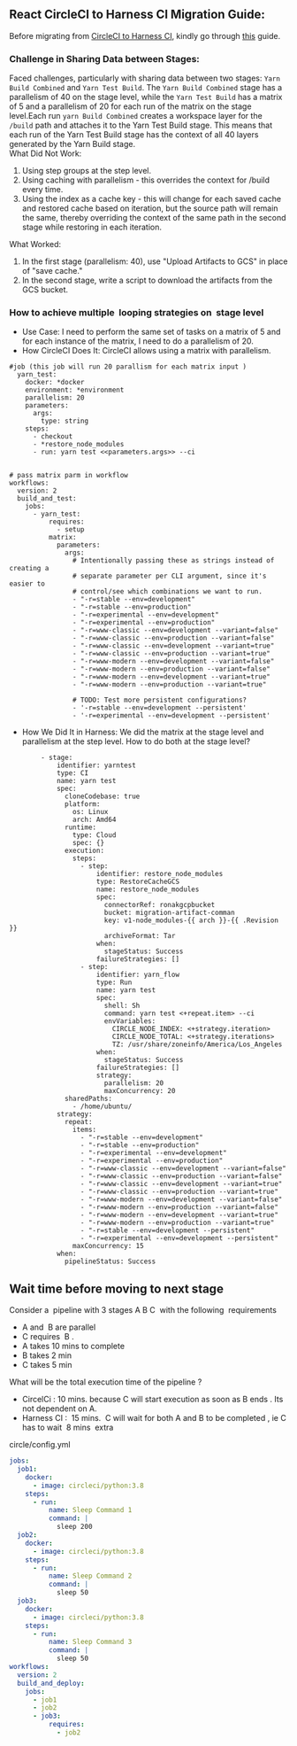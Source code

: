 ## React CircleCI to Harness CI Migration Guide:

Before migrating from [CircleCI to Harness CI](https://github.com/harness-community/ci-migration-guides/tree/main/CIRCLECI_TO_HARNESS_CI), kindly go through [this](https://github.com/harness-community/ci-migration-guides/tree/main/CIRCLECI_TO_HARNESS_CI) guide. 

### Challenge in Sharing Data between Stages:

Faced challenges, particularly with sharing data between two stages: `Yarn Build Combined` and `Yarn Test Build`. The `Yarn Build Combined` stage has a parallelism of 40 on the stage level, while the `Yarn Test Build` has a matrix of 5 and a parallelism of 20 for each run of the matrix on the stage level.Each run `yarn Build Combined` creates a workspace layer for the `/build` path and attaches it to the Yarn Test Build stage. This means that each run of the Yarn Test Build stage has the context of all 40 layers generated by the Yarn Build stage.  
What Did Not Work:

1.  Using step groups at the step level.
2.  Using caching with parallelism - this overrides the context for /build every time.
3.  Using the index as a cache key - this will change for each saved cache and restored cache based on iteration, but the source path will remain the same, thereby overriding the context of the same path in the second stage while restoring in each iteration.

What Worked:

1.  In the first stage (parallelism: 40), use "Upload Artifacts to GCS" in place of "save cache."
2.  In the second stage, write a script to download the artifacts from the GCS bucket.

### **How to achieve multiple  looping strategies on  stage level** 

*   Use Case: I need to perform the same set of tasks on a matrix of 5 and for each instance of the matrix, I need to do a parallelism of 20.
*   How CircleCI Does It: CircleCI allows using a matrix with parallelism.

```plaintext
#job (this job will run 20 parallism for each matrix input )
  yarn_test:
    docker: *docker
    environment: *environment
    parallelism: 20
    parameters:
      args:
        type: string
    steps:
      - checkout
      - *restore_node_modules
      - run: yarn test <<parameters.args>> --ci


# pass matrix parm in workflow 
workflows:
  version: 2
  build_and_test:
    jobs:
      - yarn_test:
          requires:
            - setup
          matrix:
            parameters:
              args:
                # Intentionally passing these as strings instead of creating a
                # separate parameter per CLI argument, since it's easier to
                # control/see which combinations we want to run.
                - "-r=stable --env=development"
                - "-r=stable --env=production"
                - "-r=experimental --env=development"
                - "-r=experimental --env=production"
                - "-r=www-classic --env=development --variant=false"
                - "-r=www-classic --env=production --variant=false"
                - "-r=www-classic --env=development --variant=true"
                - "-r=www-classic --env=production --variant=true"
                - "-r=www-modern --env=development --variant=false"
                - "-r=www-modern --env=production --variant=false"
                - "-r=www-modern --env=development --variant=true"
                - "-r=www-modern --env=production --variant=true"

                # TODO: Test more persistent configurations?
                - '-r=stable --env=development --persistent'
                - '-r=experimental --env=development --persistent'
```

*   How We Did It in Harness: We did the matrix at the stage level and parallelism at the step level. How to do both at the stage level?

```plaintext
        - stage:
            identifier: yarntest
            type: CI
            name: yarn test
            spec:
              cloneCodebase: true
              platform:
                os: Linux
                arch: Amd64
              runtime:
                type: Cloud
                spec: {}
              execution:
                steps:
                  - step:
                      identifier: restore_node_modules
                      type: RestoreCacheGCS
                      name: restore_node_modules
                      spec:
                        connectorRef: ronakgcpbucket
                        bucket: migration-artifact-comman
                        key: v1-node_modules-{{ arch }}-{{ .Revision }}
                        archiveFormat: Tar
                      when:
                        stageStatus: Success
                      failureStrategies: []
                  - step:
                      identifier: yarn_flow
                      type: Run
                      name: yarn test
                      spec:
                        shell: Sh
                        command: yarn test <+repeat.item> --ci
                        envVariables:
                          CIRCLE_NODE_INDEX: <+strategy.iteration>
                          CIRCLE_NODE_TOTAL: <+strategy.iterations>
                          TZ: /usr/share/zoneinfo/America/Los_Angeles
                      when:
                        stageStatus: Success
                      failureStrategies: []
                      strategy:
                        parallelism: 20
                        maxConcurrency: 20
              sharedPaths:
                - /home/ubuntu/
            strategy:
              repeat:
                items:
                  - "-r=stable --env=development"
                  - "-r=stable --env=production"
                  - "-r=experimental --env=development"
                  - "-r=experimental --env=production"
                  - "-r=www-classic --env=development --variant=false"
                  - "-r=www-classic --env=production --variant=false"
                  - "-r=www-classic --env=development --variant=true"
                  - "-r=www-classic --env=production --variant=true"
                  - "-r=www-modern --env=development --variant=false"
                  - "-r=www-modern --env=production --variant=false"
                  - "-r=www-modern --env=development --variant=true"
                  - "-r=www-modern --env=production --variant=true"
                  - "-r=stable --env=development --persistent"
                  - "-r=experimental --env=development --persistent"
                maxConcurrency: 15
            when:
              pipelineStatus: Success
```

## Wait time before moving to next stage 

Consider a  pipeline with 3 stages A B C  with the following  requirements 

*   A and  B are parallel 
*   C requires  B .
*   A takes 10 mins to complete
*   B takes 2 min
*   C takes 5 min 

What will be the total execution time of the pipeline ?

*   CircelCi : 10 mins. because C will start execution as soon as B ends . Its not dependent on A.
*   Harness CI :  15 mins.  C will wait for both A and B to be completed , ie C has to wait  8 mins  extra

circle/config.yml
```yaml
jobs:
  job1:
    docker:
      - image: circleci/python:3.8
    steps:
      - run:
          name: Sleep Command 1
          command: |
            sleep 200
  job2:
    docker:
      - image: circleci/python:3.8
    steps:
      - run:
          name: Sleep Command 2
          command: |
            sleep 50
  job3:
    docker:
      - image: circleci/python:3.8
    steps:
      - run:
          name: Sleep Command 3
          command: |
            sleep 50
workflows:
  version: 2
  build_and_deploy:
    jobs:
      - job1
      - job2
      - job3:
          requires:
            - job2
```
